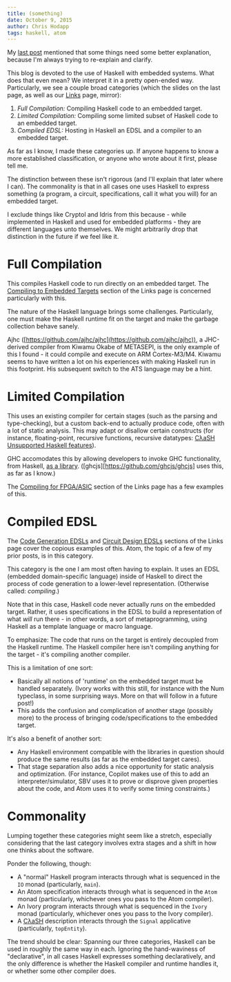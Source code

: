 ```yaml
---
title: (something)
date: October 9, 2015
author: Chris Hodapp
tags: haskell, atom
---
```


My [last post][] mentioned that some things need some better
explanation, because I'm always trying to re-explain and clarify.

This blog is devoted to the use of Haskell with embedded systems.
What does that even mean?  We interpret it in a pretty open-ended way.
Particularly, we see a couple broad categories (which the slides on
the last page, as well as our [Links][links] page, mirror):

1. *Full Compilation:* Compiling Haskell code to an embedded target.
2. *Limited Compilation:* Compiling some limited subset of Haskell
   code to an embedded target.
3. *Compiled EDSL:* Hosting in Haskell an EDSL and a compiler to an
   embedded target.

As far as I know, I made these categories up.  If anyone happens to
know a more established classification, or anyone who wrote about it
first, please tell me.

The distinction between these isn't rigorous (and I'll explain that
later where I can).  The commonality is that in all cases one uses
Haskell to express something (a program, a circuit, specifications,
call it what you will) for an embedded target.

I exclude things like Cryptol and Idris from this because - while
implemented in Haskell and used for embedded platforms - they are
different languages unto themselves.  We might arbitrarily drop that
distinction in the future if we feel like it.

# Full Compilation

This compiles Haskell code to run directly on an embedded target.  The
[Compiling to Embedded Targets][links-full-compile] section of the
Links page is concerned particularly with this.

The nature of the Haskell language brings some challenges.
Particularly, one must make the Haskell runtime fit on the target and
make the garbage collection behave sanely.

Ajhc ([https://github.com/ajhc/ajhc](https://github.com/ajhc/ajhc)), a
JHC-derived compiler from Kiwamu Okabe of METASEPI, is the only
example of this I found - it could compile and execute on ARM
Cortex-M3/M4.  Kiwamu seems to have written a lot on his experiences
with making Haskell run in this footprint.  His subsequent switch to
the ATS language may be a hint.

# Limited Compilation

This uses an existing compiler for certain stages (such as the parsing
and type-checking), but a custom back-end to actually produce code,
often with a lot of static analysis. This may adapt or disallow
certain constructs (for instance, floating-point, recursive functions,
recursive datatypes:
[CλaSH Unsupported Haskell features][clash-unsupported]).

GHC accomodates this by allowing developers to invoke GHC
functionality, from Haskell, [as a library][ghc-library].
([ghcjs][https://github.com/ghcjs/ghcjs] uses this, as far as I know.)

The [Compiling for FPGA/ASIC][links-fpga] section of the Links page has
a few examples of this.

# Compiled EDSL

The [Code Generation EDSLs][links-codegen] and
[Circuit Design EDSLs][links-circuit] sections of the Links page cover
the copious examples of this.  Atom, the topic of a few of my prior
posts, is in this category.

This category is the one I am most often having to explain. It uses an
EDSL (embedded domain-specific language) inside of Haskell to direct
the process of code generation to a lower-level
representation. (Otherwise called: *compiling*.)

Note that in this case, Haskell code never actually *runs* on the
embedded target.  Rather, it uses specifications in the EDSL to build
a representation of what *will* run there - in other words, a sort of
metaprogramming, using Haskell as a template language or macro
language.

To emphasize: The code that runs on the target is entirely decoupled
from the Haskell runtime.  The Haskell compiler here isn't compiling
anything for the target - it's compiling another compiler.

This is a limitation of one sort:

- Basically all notions of 'runtime' on the embedded target must be
  handled separately.  (Ivory works with this still, for instance
  with the Num typeclass, in some surprising ways.  More on that will
  follow in a future post!)
- This adds the confusion and complication of another stage (possibly
  more) to the process of bringing code/specifications to the embedded
  target.

It's also a benefit of another sort:

- Any Haskell environment compatible with the libraries in question
  should produce the same results (as far as the embedded target
  cares).
- That stage separation also adds a nice opportunity for static
  analysis and optimization.  (For instance, Copilot makes use of this
  to add an interpreter/simulator, SBV uses it to prove or disprove
  given properties about the code, and Atom uses it to verify some
  timing constraints.)

# Commonality

Lumping together these categories might seem like a stretch,
especially considering that the last category involves extra stages
and a shift in how one thinks about the software.

Ponder the following, though:

- A "normal" Haskell program interacts through what is sequenced in
  the `IO` monad (particularly, `main`).
- An Atom specification interacts through what is sequenced in the
  `Atom` monad (particularly, whichever ones you pass to the
  Atom compiler).
- An Ivory program interacts through what is sequenced in the `Ivory`
  monad (particularly, whichever ones you pass to the Ivory compiler).
- A [CλaSH](http://www.clash-lang.org/) description interacts through
  the `Signal` applicative (particularly, `topEntity`).

The trend should be clear: Spanning our three categories, Haskell can
be used in roughly the same way in each.  Ignoring the hand-waviness
of "declarative", in all cases Haskell expresses something
declaratively, and the only difference is whether the Haskell compiler
and runtime handles it, or whether some other compiler does.

[last post]: ../posts/2015-06-09-atom-cincyfp-slides.md
[links]: ../pages/links.html
[links-full-compile]: ../pages/links.html#compiling-to-embedded-targets
[links-fpga]: ../pages/links.html#compiling-for-fpgaasic
[links-circuit]: ../pages/links.html#circuit-design-edsls
[links-codegen]: ../pages/links.html#code-generation-edsls
[clash-unsupported]: http://hackage.haskell.org/package/clash-prelude-0.10/docs/CLaSH-Tutorial.html#unsupported
[ghc-library]: https://wiki.haskell.org/GHC/As_a_library

